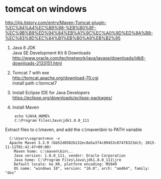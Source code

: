 # tomcat on windows
http://jijs.tistory.com/entry/Maven-Tomcat-plugin-%EC%84%A4%EC%B9%98-%EB%B0%8F-%EC%9B%B9%ED%94%84%EB%A1%9C%EC%A0%9D%ED%8A%B8-%EC%83%9D%EC%84%B1%EB%B0%A9%EB%B2%95  

1. Java 8 JDK  
  Java SE Development Kit 8 Downloads  
  http://www.oracle.com/technetwork/java/javase/downloads/jdk8-downloads-2133151.html
2. Tomcat 7 with exe  
  http://tomcat.apache.org/download-70.cgi  
  install path c:\tomcat7  
3. Install Eclipse IDE for Java Developers  
  https://eclipse.org/downloads/eclipse-packages/  
4. Install Maven

        echo %JAVA_HOME%
        C:\Program Files\Java\jdk1.8.0_111
       
  Extract files to c:\maven, and add the c:\maven\bin to PATH variable  

      C:\Users\vagrant>mvn -v
      Apache Maven 3.3.9 (bb52d8502b132ec0a5a3f4c09453c07478323dc5; 2015-11-11T01:41:47+09:00)
        Maven home: c:\maven\bin\..
        Java version: 1.8.0_111, vendor: Oracle Corporation
        Java home: C:\Program Files\Java\jdk1.8.0_111\jre
        Default locale: ko_KR, platform encoding: MS949
        OS name: "windows 10", version: "10.0", arch: "amd64", family: "dos"

        
